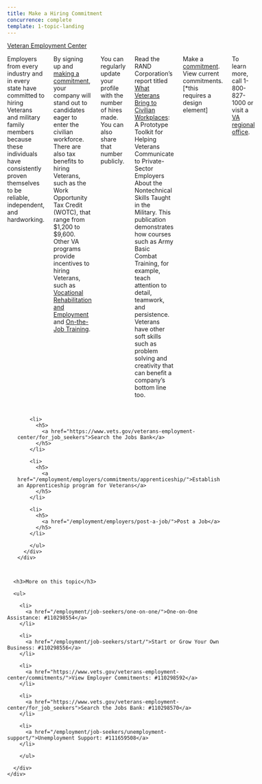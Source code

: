 ```yaml
---
title: Make a Hiring Commitment
concurrence: complete
template: 1-topic-landing
---
```


<div class="main" role="main" markdown="0">

<div class="action-bar">
  <div class="row">
    <div class="small-12 columns">
      <a class="usa-button-primary" href="https://www.vets.gov/veterans-employment-center/">Veteran Employment Center</a>
    </div>
  </div>
</div>

<div class="section one" markdown="0">
<div class="primary" markdown="0">
<div class="row" markdown="0">
<div class="small-12 columns" markdown="1">

Employers from every industry and in every state have committed to hiring Veterans and military family members because these individuals have consistently proven themselves to be reliable, independent, and hardworking. 

By signing up and [making a commitment](/_dummy-placeholder.html), your company will stand out to candidates eager to enter the civilian workforce. There are also tax benefits to hiring Veterans, such as the Work Opportunity Tax Credit (WOTC), that range from $1,200 to $9,600. Other VA programs provide incentives to hiring Veterans, such as  [Vocational Rehabilitation and Employment](/_dummy-placeholder.html ) and [On-the-Job Training](/_dummy-placeholder.html). 

You can regularly update your profile with the number of hires made. You can also share that number publicly. 

Read the RAND Corporation’s report titled [What Veterans Bring to Civilian Workplaces](http://www.rand.org/pubs/tools/TL160z1.html): A Prototype Toolkit for Helping Veterans Communicate to Private-Sector Employers About the Nontechnical Skills Taught in the Military. This publication demonstrates how courses such as Army Basic Combat Training, for example, teach attention to detail, teamwork, and persistence. Veterans have other soft skills such as problem solving and creativity that can benefit a company’s bottom line too. 

Make a [commitment](/_dummy-placeholder.html). View current commitments. 
[*this requires a design element]

To learn more, call 1-800-827-1000 or visit a [VA regional office](/_dummy-placeholder.html).


</div>
</div>
</div>


<div class="navigation">
  <div class="row">
    <div class="small-12 columns">
        <ul class="small-block-grid-1 medium-block-grid-3 cards small">

        <li>
          <h5>
            <a href="https://www.vets.gov/veterans-employment-center/for_job_seekers">Search the Jobs Bank</a>
          </h5>  
        </li>  

        <li>
          <h5>
            <a href="/employment/employers/commitments/apprenticeship/">Establish an Apprenticeship program for Veterans</a>
          </h5>  
        </li>  

        <li>
          <h5>
            <a href="/employment/employers/post-a-job/">Post a Job</a>
          </h5>  
        </li>  

        </ul>
      </div>
    </div>
  </div>  
</div>

<div class="section two">
  <div class="row">
    <div class="small-12 columns">

      <h3>More on this topic</h3>

      <ul>

        <li>
          <a href="/employment/job-seekers/one-on-one/">One-on-One Assistance: #110298554</a>
        </li>

        <li>
          <a href="/employment/job-seekers/start/">Start or Grow Your Own Business: #110298556</a>
        </li>  

        <li>
          <a href="https://www.vets.gov/veterans-employment-center/commitments/">View Employer Commitments: #110298592</a>
        </li>

        <li>
          <a href="https://www.vets.gov/veterans-employment-center/for_job_seekers">Search the Jobs Bank: #110298570</a>
        </li>  

        <li>
          <a href="/employment/job-seekers/unemployment-support/">Unemployment Support: #111659508</a>
        </li>  

        </ul>  

      </div>
    </div>  
  </div>






</div>
